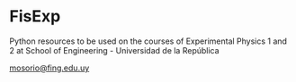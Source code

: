 # FisExp
Python resources to be used on the courses of Experimental Physics 1 and 2 at School of Engineering - Universidad de la República

mosorio@fing.edu.uy
